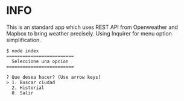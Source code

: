 # INFO
This is an standard app which uses REST API from Openweather and Mapbox to bring weather precisely. Using Inquirer for menu option simplification.
```
$ node index
=========================
  Seleccione una opcion
=========================

? Que desea hacer? (Use arrow keys)
> 1. Buscar ciudad
  2. Historial
  0. Salir
  ```